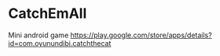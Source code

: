 # CatchEmAll
Mini android game
https://play.google.com/store/apps/details?id=com.oyunundibi.catchthecat
